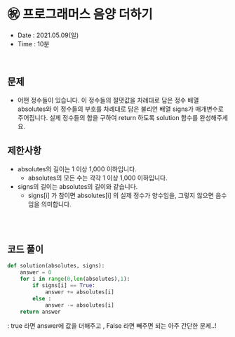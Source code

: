 # ㊗️ 프로그래머스 음양 더하기
- Date : 2021.05.09(일)
- Time : 10분
<br>

## 문제

- 어떤 정수들이 있습니다. 이 정수들의 절댓값을 차례대로 담은 정수 배열 absolutes와 이 정수들의 부호를 차례대로 담은 불리언 배열 signs가 매개변수로 주어집니다. 실제 정수들의 합을 구하여 return 하도록 solution 함수를 완성해주세요.


## 제한사항
- absolutes의 길이는 1 이상 1,000 이하입니다.
     - absolutes의 모든 수는 각각 1 이상 1,000 이하입니다.
- signs의 길이는 absolutes의 길이와 같습니다.
    - signs[i] 가 참이면 absolutes[i] 의 실제 정수가 양수임을, 그렇지 않으면 음수임을 의미합니다.

<br><br>

## 코드 풀이

```python
def solution(absolutes, signs):
    answer = 0
    for i in range(0,len(absolutes),1):
        if signs[i] == True:
            answer += absolutes[i]
        else :
            answer -= absolutes[i]
    return answer
```
: true 라면 answer에 값을 더해주고 , False 라면 빼주면 되는 아주 간단한 문제..!